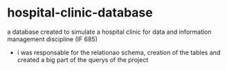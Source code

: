 # hospital-clinic-database
a database created to simulate a hospital clinic for data and information management discipline (IF 685)
- i was responsable for the relationao schema, creation of the tables and created a big part of the querys of the project
